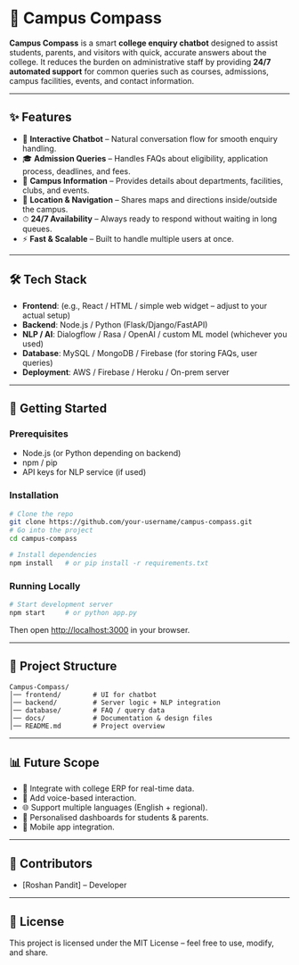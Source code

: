 # 📘 Campus Compass

**Campus Compass** is a smart **college enquiry chatbot** designed to assist students, parents, and visitors with quick, accurate answers about the college.
It reduces the burden on administrative staff by providing **24/7 automated support** for common queries such as courses, admissions, campus facilities, events, and contact information.

---

## ✨ Features

* 💬 **Interactive Chatbot** – Natural conversation flow for smooth enquiry handling.
* 🎓 **Admission Queries** – Handles FAQs about eligibility, application process, deadlines, and fees.
* 🏫 **Campus Information** – Provides details about departments, facilities, clubs, and events.
* 📍 **Location & Navigation** – Shares maps and directions inside/outside the campus.
* ⏱ **24/7 Availability** – Always ready to respond without waiting in long queues.
* ⚡ **Fast & Scalable** – Built to handle multiple users at once.

---

## 🛠️ Tech Stack

* **Frontend**: (e.g., React / HTML / simple web widget – adjust to your actual setup)
* **Backend**: Node.js / Python (Flask/Django/FastAPI)
* **NLP / AI**: Dialogflow / Rasa / OpenAI / custom ML model (whichever you used)
* **Database**: MySQL / MongoDB / Firebase (for storing FAQs, user queries)
* **Deployment**: AWS / Firebase / Heroku / On-prem server

---

## 🚀 Getting Started

### Prerequisites

* Node.js (or Python depending on backend)
* npm / pip
* API keys for NLP service (if used)

### Installation

```bash
# Clone the repo
git clone https://github.com/your-username/campus-compass.git
# Go into the project
cd campus-compass

# Install dependencies
npm install   # or pip install -r requirements.txt
```

### Running Locally

```bash
# Start development server
npm start     # or python app.py
```

Then open [http://localhost:3000](http://localhost:3000) in your browser.

---

## 📂 Project Structure

```
Campus-Compass/
│── frontend/        # UI for chatbot
│── backend/         # Server logic + NLP integration
│── database/        # FAQ / query data
│── docs/            # Documentation & design files
│── README.md        # Project overview
```

---

## 📊 Future Scope

* 🔗 Integrate with college ERP for real-time data.
* 🎤 Add voice-based interaction.
* 🌐 Support multiple languages (English + regional).
* 🤝 Personalised dashboards for students & parents.
* 📱 Mobile app integration.

---

## 🙌 Contributors

* [Roshan Pandit] – Developer

---

## 📜 License

This project is licensed under the MIT License – feel free to use, modify, and share.
